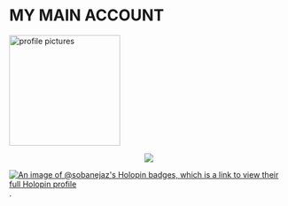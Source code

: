 <h1>MY MAIN ACCOUNT</h1>
<a href="https://github.com/SOBANEJAZ" {:target="_blank" rel="noopener"}>
  <img src="[D:\programming\web development\github profile\jiraiya.png](https://raw.githubusercontent.com/SOBANEJAZ/temperature-converter-program-in-python/master/jiraiya.png)" alt="profile pictures" width="200"/>
</a>


 <p align="center">
  <img src="https://capsule-render.vercel.app/api?type=waving&color=gradient&text=Hi%20Soban%20Here%20🤍&fontSize=30&height=120&width=100%&section=header"/>
</p></a>

[![An image of @sobanejaz's Holopin badges, which is a link to view their full Holopin profile](https://holopin.me/sobanejaz)](https://holopin.io/@sobanejaz)
.
